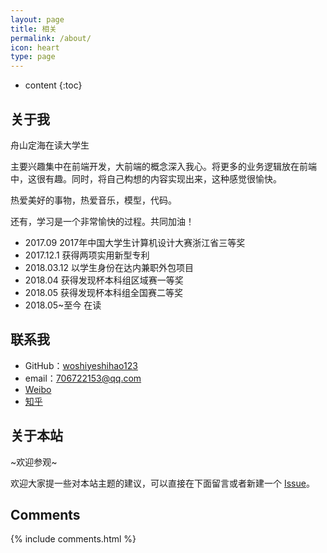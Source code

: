 ```yaml
---
layout: page
title: 相关
permalink: /about/
icon: heart
type: page
---
```


* content
{:toc}

## 关于我

<!-- <iframe src="https://githubbadge.appspot.com/gaohaoyang?s=1" style="border: 0;height: 142px;width: 200px;overflow: hidden;" frameBorder="0"></iframe> -->

舟山定海在读大学生

主要兴趣集中在前端开发，大前端的概念深入我心。将更多的业务逻辑放在前端中，这很有趣。同时，将自己构想的内容实现出来，这种感觉很愉快。

热爱美好的事物，热爱音乐，模型，代码。

还有，学习是一个非常愉快的过程。共同加油！

* 2017.09 2017年中国大学生计算机设计大赛浙江省三等奖
* 2017.12.1 获得两项实用新型专利
* 2018.03.12 以学生身份在达内兼职外包项目
* 2018.04 获得发现杯本科组区域赛一等奖
* 2018.05 获得发现杯本科组全国赛二等奖
* 2018.05~至今 在读

## 联系我

* GitHub：[woshiyeshihao123](https://github.com/woshiyeshihao123)
* email：706722153@qq.com
* [Weibo](http://weibo.com/)
* [知乎](https://www.zhihu.com/people/)

## 关于本站

~欢迎参观~

欢迎大家提一些对本站主题的建议，可以直接在下面留言或者新建一个 [Issue](https://github.com/woshiyeshihao123/woshiyeshihao123.github.io/issues)。

## Comments

{% include comments.html %}
